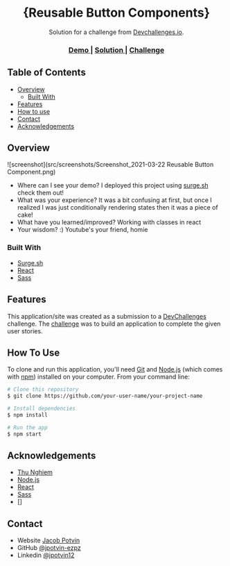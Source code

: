 <!-- Please update value in the {}  -->

<h1 align="center">{Reusable Button Components}</h1>

<div align="center">
   Solution for a challenge from  <a href="http://devchallenges.io" target="_blank">Devchallenges.io</a>.
</div>

<div align="center">
  <h3>
    <a href="tough-growth.surge.sh">
      Demo
    </a>
    <span> | </span>
    <a href="https://github.com/jpotvin-ezpz/button-components">
      Solution
    </a>
    <span> | </span>
    <a href="https://devchallenges.io/challenges/ohgVTyJCbm5OZyTB2gNY">
      Challenge
    </a>
  </h3>
</div>

<!-- TABLE OF CONTENTS -->

## Table of Contents

- [Overview](#overview)
  - [Built With](#built-with)
- [Features](#features)
- [How to use](#how-to-use)
- [Contact](#contact)
- [Acknowledgements](#acknowledgements)

<!-- OVERVIEW -->

## Overview

![screenshot](src/screenshots/Screenshot_2021-03-22 Reusable Button Component.png)

- Where can I see your demo?
  I deployed this project using [surge.sh](https://surge.sh/) check them out!
- What was your experience?
  It was a bit confusing at first, but once I realized I was just conditionally rendering states then it was a piece of cake!
- What have you learned/improved?
  Working with classes in react
- Your wisdom? :)
  Youtube's your friend, homie

### Built With

<!-- This section should list any major frameworks that you built your project using. Here are a few examples.-->

- [Surge.sh](https://surge.sh/)
- [React](https://reactjs.org/)
- [Sass](https://sass-lang.com/)

## Features

<!-- List the features of your application or follow the template. Don't share the figma file here :) -->

This application/site was created as a submission to a [DevChallenges](https://devchallenges.io/challenges) challenge. The [challenge](https://devchallenges.io/challenges/ohgVTyJCbm5OZyTB2gNY) was to build an application to complete the given user stories.

## How To Use

<!-- This is an example, please update according to your application -->

To clone and run this application, you'll need [Git](https://git-scm.com) and [Node.js](https://nodejs.org/en/download/) (which comes with [npm](http://npmjs.com)) installed on your computer. From your command line:

```bash
# Clone this repository
$ git clone https://github.com/your-user-name/your-project-name

# Install dependencies
$ npm install

# Run the app
$ npm start
```

## Acknowledgements

<!-- This section should list any articles or add-ons/plugins that helps you to complete the project. This is optional but it will help you in the future. For exmpale -->

- [Thu Nghiem](https://dev.to/nghiemthu)
- [Node.js](https://nodejs.org/)
- [React](https://reactjs.org/)
- [Sass](https://sass-lang.com)
- []

## Contact

- Website [Jacob Potvin](https://jacobpotvin.me)
- GitHub [@jpotvin-ezpz](https://github.com/jpotvin-ezpz)
- Linkedin [@jpotvin12](https://www.linkedin.com/in/jpotvin12/)
